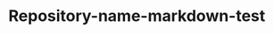 # Repository-name-markdown-test
<!DOCTYPE html>
<html>
<head>
  <meta charset="UTF-8">
  <title>Step1.Leafletで地理院地図を表示する最も基本的なコード|Lefletの基本|埼玉大学谷謙二研究室</title>
  <link rel="stylesheet" href="https://unpkg.com/leaflet@1.3.0/dist/leaflet.css" />
  <script src="https://unpkg.com/leaflet@1.3.0/dist/leaflet.js"></script>
  <script>
    function init() {
      //地図を表示するdiv要素のidを設定
      var map = L.map('mapcontainer');
      //地図の中心とズームレベルを指定
      //南緯西経はマイナス
      //OpenStreetMapから緯度経度を取得して張り付けたりする
      map.setView([-15, -48], 5);
      //表示するタイルレイヤのURLとAttributionコントロールの記述を設定して、地図に追加する
      L.tileLayer('https://cyberjapandata.gsi.go.jp/xyz/std/{z}/{x}/{y}.png', {
          attribution: "<a href='https://maps.gsi.go.jp/development/ichiran.html' target='_blank'>地理院タイル</a>"
      }).addTo(map);
    }
  </script>
</head>
<body onload="init()">
  <div id="mapcontainer" style="width:600px;height:600px"></div>
</body>
</html>
